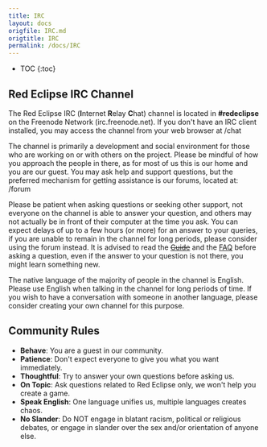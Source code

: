 ```yaml
---
title: IRC
layout: docs
origfile: IRC.md
origtitle: IRC
permalink: /docs/IRC
---
```

* TOC
{:toc}
## Red Eclipse IRC Channel
The Red Eclipse IRC (**I**nternet **R**elay **C**hat) channel is located in **#redeclipse** on the Freenode Network (irc.freenode.net). If you don't have an IRC client installed, you may access the channel from your web browser at /chat

The channel is primarily a development and social environment for those who are working on or with others on the project. Please be mindful of how you approach the people in there, as for most of us this is our home and you are our guest. You may ask help and support questions, but the preferred mechanism for getting assistance is our forums, located at: /forum

Please be patient when asking questions or seeking other support, not everyone on the channel is able to answer your question, and others may not actually be in front of their computer at the time you ask. You can expect delays of up to a few hours (or more) for an answer to your queries, if you are unable to remain in the channel for long periods, please consider using the forum instead. It is advised to read the ~~[Guide](Gameplay-Guide)~~ and the [FAQ](FAQ) before asking a question, even if the answer to your question is not there, you might learn something new.

The native language of the majority of people in the channel is English. Please use English when talking in the channel for long periods of time. If you wish to have a conversation with someone in another language, please consider creating your own channel for this purpose.

## Community Rules

- **Behave**: You are a guest in our community.
- **Patience**: Don't expect everyone to give you what you want immediately.
- **Thoughtful**: Try to answer your own questions before asking us.
- **On Topic**: Ask questions related to Red Eclipse only, we won't help you create a game.
- **Speak English**: One language unifies us, multiple languages creates chaos.
- **No Slander**: Do NOT engage in blatant racism, political or religious debates, or engage in slander over the sex and/or orientation of anyone else.
